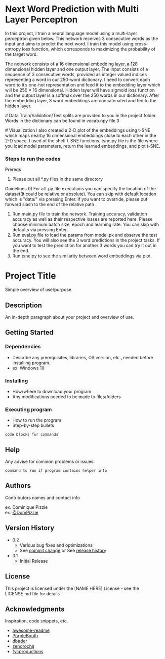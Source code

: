 # Next Word Prediction with Multi Layer Perceptron

In this project, I train a neural language model using a multi-layer perceptron given below. This network receives 3 consecutive words as the input and aims to predict the next word. I train this model using cross-entropy loss function, which corresponds to maximizing the probability of the target word.

The network consists of a 16 dimensional embedding layer, a 128 dimensional hidden layer and one output layer. The input consists of a sequence of 3 consecutive words, provided as integer valued indices representing a word in our 250-word dictionary. I need to convert each word to it’s one-hot representation and feed it to the embedding layer which will be 250 × 16 dimensional. Hidden layer will have sigmoid loss function and the output layer is a softmax over the 250 words in our dictionary. After the embedding layer, 3 word embeddings are concatenated and fed to the hidden layer.

# Data
Train/Validation/Test splits are provided to you in the project folder. Words in the dictionary can be found in vocab.npy file.3

# Visualization
I also created a 2-D plot of the embeddings using t-SNE which maps nearby 16 dimensional embeddings close to each other in the 2-D space. I used of the shelf t-SNE functions. tsne.py file is the file where you load model parameters, return the learned embeddings, and plot t-SNE. 

### Steps to run the codes

Prereqs
1) Please put all *.py files in the same directory

Guidelines
0) For all .py file executions you can specify the location of the dataset(it could be relative or absolute). You can skip with default location which is "data/" via pressing Enter. If you want to override, please put forward slash to the end of the relative path .
1) Run main.py file to train the network. Training accuracy, validation accuracy as well as their respective losses are reported here. Please choose minimum batch size, epoch and learning rate. You can skip with defaults via pressing Enter.
2) Run eval.py file to load the params from model.pk and observe the test accuracy. You will also see the 3 word predictions in the project tasks. If you want to test the prediction for another 3 words you can try it out in the end.
3) Run tsne.py to see the similarity between word embeddings via plot.


# Project Title

Simple overview of use/purpose.

## Description

An in-depth paragraph about your project and overview of use.

## Getting Started

### Dependencies

* Describe any prerequisites, libraries, OS version, etc., needed before installing program.
* ex. Windows 10

### Installing

* How/where to download your program
* Any modifications needed to be made to files/folders

### Executing program

* How to run the program
* Step-by-step bullets
```
code blocks for commands
```

## Help

Any advise for common problems or issues.
```
command to run if program contains helper info
```

## Authors

Contributors names and contact info

ex. Dominique Pizzie  
ex. [@DomPizzie](https://twitter.com/dompizzie)

## Version History

* 0.2
    * Various bug fixes and optimizations
    * See [commit change]() or See [release history]()
* 0.1
    * Initial Release

## License

This project is licensed under the [NAME HERE] License - see the LICENSE.md file for details

## Acknowledgments

Inspiration, code snippets, etc.
* [awesome-readme](https://github.com/matiassingers/awesome-readme)
* [PurpleBooth](https://gist.github.com/PurpleBooth/109311bb0361f32d87a2)
* [dbader](https://github.com/dbader/readme-template)
* [zenorocha](https://gist.github.com/zenorocha/4526327)
* [fvcproductions](https://gist.github.com/fvcproductions/1bfc2d4aecb01a834b46)
